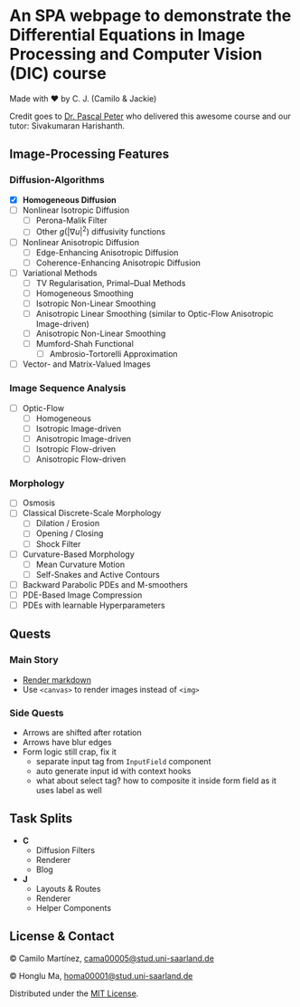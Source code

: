 # An SPA webpage to demonstrate the Differential Equations in Image Processing and Computer Vision (DIC) course
Made with ❤️ by C. J. (Camilo & Jackie)

Credit goes to [Dr. Pascal Peter](https://www.mia.uni-saarland.de/peter/index.shtml) who delivered this awesome course
and our tutor: Sivakumaran Harishanth. 

## Image-Processing Features
### Diffusion-Algorithms
- [x] **Homogeneous Diffusion**
- [ ] Nonlinear Isotropic Diffusion
  - [ ] Perona-Malik Filter
  - [ ] Other ${g(|\nabla u|^2)}$ diffusivity functions
- [ ] Nonlinear Anisotropic Diffusion
  - [ ] Edge-Enhancing Anisotropic Diffusion
  - [ ] Coherence-Enhancing Anisotropic Diffusion
- [ ] Variational Methods
  - [ ] TV Regularisation, Primal–Dual Methods
  - [ ] Homogeneous Smoothing
  - [ ] Isotropic Non-Linear Smoothing
  - [ ] Anisotropic Linear Smoothing (similar to Optic-Flow Anisotropic Image-driven)
  - [ ] Anisotropic Non-Linear Smoothing
  - [ ] Mumford-Shah Functional
    - [ ] Ambrosio-Tortorelli Approximation
- [ ] Vector- and Matrix-Valued Images
      
### Image Sequence Analysis
- [ ] Optic-Flow
  - [ ] Homogeneous
  - [ ] Isotropic Image-driven
  - [ ] Anisotropic Image-driven
  - [ ] Isotropic Flow-driven
  - [ ] Anisotropic Flow-driven
    
### Morphology
- [ ] Osmosis
- [ ] Classical Discrete-Scale Morphology
  - [ ] Dilation / Erosion
  - [ ] Opening / Closing
  - [ ] Shock Filter
- [ ] Curvature-Based Morphology
  - [ ] Mean Curvature Motion
  - [ ] Self-Snakes and Active Contours
- [ ] Backward Parabolic PDEs and M-smoothers
- [ ] PDE-Based Image Compression
- [ ] PDEs with learnable Hyperparameters

## Quests
### Main Story
* [Render markdown](https://github.com/remarkjs/react-markdown)
* Use `<canvas>` to render images instead of `<img>`
### Side Quests
* Arrows are shifted after rotation
* Arrows have blur edges
* Form logic still crap, fix it
  * separate input tag from `InputField` component
  * auto generate input id with context hooks
  * what about select tag? how to composite it inside form field as it uses label as well

## Task Splits
* **C**
  * Diffusion Filters
  * Renderer
  * Blog
* **J**
  * Layouts & Routes
  * Renderer
  * Helper Components 

## License & Contact
© Camilo Martínez, <cama00005@stud.uni-saarland.de>

© Honglu Ma, <homa00001@stud.uni-saarland.de>

Distributed under the [MIT License](LICENSE).
